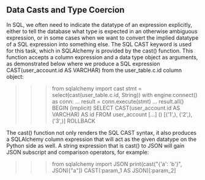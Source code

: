 ## Data Casts and Type Coercion
In SQL, we often need to indicate the datatype of an expression explicitly, either to tell the database what type is expected in an otherwise ambiguous expression, or in some cases when we want to convert the implied datatype of a SQL expression into something else. The SQL CAST keyword is used for this task, which in SQLAlchemy is provided by the cast() function. This function accepts a column expression and a data type object as arguments, as demonstrated below where we produce a SQL expression CAST(user_account.id AS VARCHAR) from the user_table.c.id column object:

>>> from sqlalchemy import cast
>>> stmt = select(cast(user_table.c.id, String))
>>> with engine.connect() as conn:
...     result = conn.execute(stmt)
...     result.all()
BEGIN (implicit)
SELECT CAST(user_account.id AS VARCHAR) AS id
FROM user_account
[...] ()
[('1',), ('2',), ('3',)]
ROLLBACK

The cast() function not only renders the SQL CAST syntax, it also produces a SQLAlchemy column expression that will act as the given datatype on the Python side as well. A string expression that is cast() to JSON will gain JSON subscript and comparison operators, for example:

>>> from sqlalchemy import JSON
>>> print(cast("{'a': 'b'}", JSON)["a"])
CAST(:param_1 AS JSON)[:param_2]